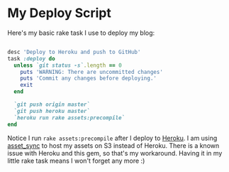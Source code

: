 # My Deploy Script

Here's my basic rake task I use to deploy my blog:

``` ruby

desc 'Deploy to Heroku and push to GitHub'
task :deploy do
  unless `git status -s`.length == 0
    puts 'WARNING: There are uncommitted changes'
    puts 'Commit any changes before deploying.'
    exit
  end

  `git push origin master`
  `git push heroku master`
  `heroku run rake assets:precompile`
end
```

Notice I run `rake assets:precompile` after I deploy to [Heroku](http://heroku.com). I am using [asset_sync](https://github.com/rumblelabs/asset_sync) to host my assets on S3 instead of Heroku. There is a known issue with Heroku and this gem, so that's my workaround. Having it in my little rake task means I won't forget any more :)

